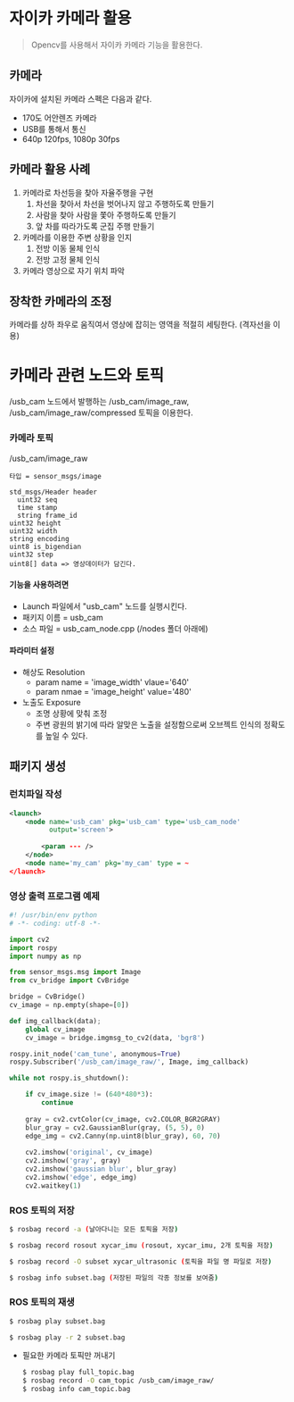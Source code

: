 # 자이카 카메라 활용

> Opencv를 사용해서 자이카 카메라 기능을 활용한다.

## 카메라

자이카에 설치된 카메라 스펙은 다음과 같다.

+ 170도 어안렌즈 카메라
+ USB를 통해서 통신
+ 640p 120fps, 1080p 30fps

## 카메라 활용 사례

1. 카메라로 차선등을 찾아 자율주행을 구현
   1. 차선을 찾아서 차선을 벗어나지 않고 주행하도록 만들기
   2. 사람을 찾아 사람을 쫓아 주행하도록 만들기
   3. 앞 차를 따라가도록 군집 주행 만들기
2. 카메라를 이용한 주변 상황을 인지
   1. 전방 이동 물체 인식
   2. 전방 고정 물체 인식
3. 카메라 영상으로 자기 위치 파악

## 장착한 카메라의 조정

카메라를 상하 좌우로 움직여서 영상에 잡히는 영역을 적절히 세팅한다. (격자선을 이용)

# 카메라 관련 노드와 토픽

/usb_cam 노드에서 발행하는 /usb_cam/image_raw, /usb_cam/image_raw/compressed 토픽을 이용한다.

### 카메라 토픽

/usb_cam/image_raw

```
타입 = sensor_msgs/image

std_msgs/Header header
  uint32 seq
  time stamp
  string frame_id
uint32 height
uint32 width
string encoding
uint8 is_bigendian
uint32 step
uint8[] data => 영상데이터가 담긴다.

```

#### 기능을 사용하려면

+ Launch 파일에서 "usb_cam" 노드를 실행시킨다.
+ 패키지 이름 = usb_cam
+ 소스 파일 = usb_cam_node.cpp (/nodes 폴더 아래에)

#### 파라미터 설정

+ 해상도 Resolution
  + param name = 'image_width' vlaue='640'
  + param nmae = 'image_height' value='480'
+ 노출도 Exposure
  + 조명 상황에 맞춰 조정
  + 주변 광원의 밝기에 따라 알맞은 노출을 설정함으로써 오브젝트 인식의 정확도를 높일 수 있다.

## 패키지 생성

### 런치파일 작성

```xml
<launch>
	<node name='usb_cam' pkg='usb_cam' type='usb_cam_node'
          output='screen'>
    
    	<param --- />
    </node>
    <node name='my_cam' pkg='my_cam' type = ~
</launch>
```

### 영상 출력 프로그램 예제

```python
#! /usr/bin/env python
# -*- coding: utf-8 -*-

import cv2
import rospy
import numpy as np

from sensor_msgs.msg import Image
from cv_bridge import CvBridge

bridge = CvBridge()
cv_image = np.empty(shape=[0])

def img_callback(data);
	global cv_image
	cv_image = bridge.imgmsg_to_cv2(data, 'bgr8')

rospy.init_node('cam_tune', anonymous=True)
rospy.Subscriber('/usb_cam/image_raw/', Image, img_callback)

while not rospy.is_shutdown():

	if cv_image.size != (640*480*3):
		continue
    
    gray = cv2.cvtColor(cv_image, cv2.COLOR_BGR2GRAY)
	blur_gray = cv2.GaussianBlur(gray, (5, 5), 0)
    edge_img = cv2.Canny(np.uint8(blur_gray), 60, 70)
    
    cv2.imshow('original', cv_image)
    cv2.imshow('gray', gray)
    cv2.imshow('gaussian blur', blur_gray)
    cv2.imshow('edge', edge_img)
    cv2.waitkey(1)
```

### ROS 토픽의 저장

```bash
$ rosbag record -a (날아다니는 모든 토픽을 저장)
```

```bash
$ rosbag record rosout xycar_imu (rosout, xycar_imu, 2개 토픽을 저장)
```

```bash
$ rosbag record -O subset xycar_ultrasonic (토픽을 파일 명 파일로 저장)
```

```bash
$ rosbag info subset.bag (저장된 파일의 각종 정보를 보여줌)
```

### ROS 토픽의 재생

```bash
$ rosbag play subset.bag
```

```bash
$ rosbag play -r 2 subset.bag
```

+ 필요한 카메라 토픽만 꺼내기

  ```bash
  $ rosbag play full_topic.bag
  $ rosbag record -O cam_topic /usb_cam/image_raw/
  $ rosbag info cam_topic.bag
  ```

  